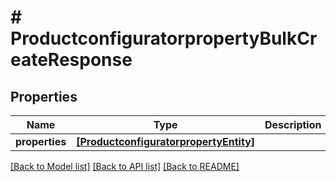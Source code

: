 # # ProductconfiguratorpropertyBulkCreateResponse


## Properties


Name | Type | Description | Notes
------------ | ------------- | ------------- | -------------
**properties**| [**[ProductconfiguratorpropertyEntity]**](ProductconfiguratorpropertyEntity.md) |   | [optional]


[[Back to Model list]](../../README.md#models) [[Back to API list]](../../README.md#endpoints) [[Back to README]](../../README.md)